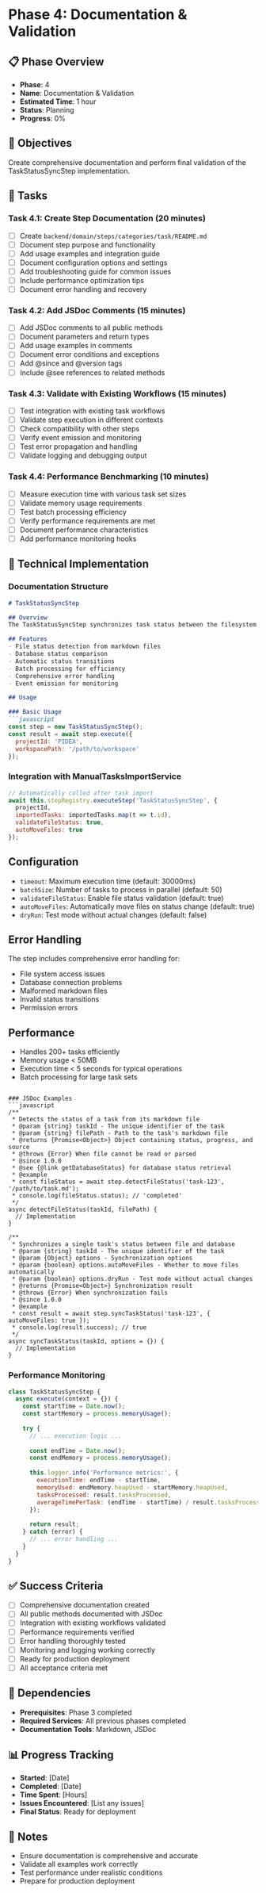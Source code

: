 # Phase 4: Documentation & Validation

## 📋 Phase Overview
- **Phase**: 4
- **Name**: Documentation & Validation
- **Estimated Time**: 1 hour
- **Status**: Planning
- **Progress**: 0%

## 🎯 Objectives
Create comprehensive documentation and perform final validation of the TaskStatusSyncStep implementation.

## 📝 Tasks

### Task 4.1: Create Step Documentation (20 minutes)
- [ ] Create `backend/domain/steps/categories/task/README.md`
- [ ] Document step purpose and functionality
- [ ] Add usage examples and integration guide
- [ ] Document configuration options and settings
- [ ] Add troubleshooting guide for common issues
- [ ] Include performance optimization tips
- [ ] Document error handling and recovery

### Task 4.2: Add JSDoc Comments (15 minutes)
- [ ] Add JSDoc comments to all public methods
- [ ] Document parameters and return types
- [ ] Add usage examples in comments
- [ ] Document error conditions and exceptions
- [ ] Add @since and @version tags
- [ ] Include @see references to related methods

### Task 4.3: Validate with Existing Workflows (15 minutes)
- [ ] Test integration with existing task workflows
- [ ] Validate step execution in different contexts
- [ ] Check compatibility with other steps
- [ ] Verify event emission and monitoring
- [ ] Test error propagation and handling
- [ ] Validate logging and debugging output

### Task 4.4: Performance Benchmarking (10 minutes)
- [ ] Measure execution time with various task set sizes
- [ ] Validate memory usage requirements
- [ ] Test batch processing efficiency
- [ ] Verify performance requirements are met
- [ ] Document performance characteristics
- [ ] Add performance monitoring hooks

## 🔧 Technical Implementation

### Documentation Structure
```markdown
# TaskStatusSyncStep

## Overview
The TaskStatusSyncStep synchronizes task status between the filesystem and database, detecting mismatches and automatically triggering appropriate status transitions.

## Features
- File status detection from markdown files
- Database status comparison
- Automatic status transitions
- Batch processing for efficiency
- Comprehensive error handling
- Event emission for monitoring

## Usage

### Basic Usage
```javascript
const step = new TaskStatusSyncStep();
const result = await step.execute({
  projectId: 'PIDEA',
  workspacePath: '/path/to/workspace'
});
```

### Integration with ManualTasksImportService
```javascript
// Automatically called after task import
await this.stepRegistry.executeStep('TaskStatusSyncStep', {
  projectId,
  importedTasks: importedTasks.map(t => t.id),
  validateFileStatus: true,
  autoMoveFiles: true
});
```

## Configuration
- `timeout`: Maximum execution time (default: 30000ms)
- `batchSize`: Number of tasks to process in parallel (default: 50)
- `validateFileStatus`: Enable file status validation (default: true)
- `autoMoveFiles`: Automatically move files on status change (default: true)
- `dryRun`: Test mode without actual changes (default: false)

## Error Handling
The step includes comprehensive error handling for:
- File system access issues
- Database connection problems
- Malformed markdown files
- Invalid status transitions
- Permission errors

## Performance
- Handles 200+ tasks efficiently
- Memory usage < 50MB
- Execution time < 5 seconds for typical operations
- Batch processing for large task sets
```

### JSDoc Examples
```javascript
/**
 * Detects the status of a task from its markdown file
 * @param {string} taskId - The unique identifier of the task
 * @param {string} filePath - Path to the task's markdown file
 * @returns {Promise<Object>} Object containing status, progress, and source
 * @throws {Error} When file cannot be read or parsed
 * @since 1.0.0
 * @see {@link getDatabaseStatus} for database status retrieval
 * @example
 * const fileStatus = await step.detectFileStatus('task-123', '/path/to/task.md');
 * console.log(fileStatus.status); // 'completed'
 */
async detectFileStatus(taskId, filePath) {
  // Implementation
}

/**
 * Synchronizes a single task's status between file and database
 * @param {string} taskId - The unique identifier of the task
 * @param {Object} options - Synchronization options
 * @param {boolean} options.autoMoveFiles - Whether to move files automatically
 * @param {boolean} options.dryRun - Test mode without actual changes
 * @returns {Promise<Object>} Synchronization result
 * @throws {Error} When synchronization fails
 * @since 1.0.0
 * @example
 * const result = await step.syncTaskStatus('task-123', { autoMoveFiles: true });
 * console.log(result.success); // true
 */
async syncTaskStatus(taskId, options = {}) {
  // Implementation
}
```

### Performance Monitoring
```javascript
class TaskStatusSyncStep {
  async execute(context = {}) {
    const startTime = Date.now();
    const startMemory = process.memoryUsage();
    
    try {
      // ... execution logic ...
      
      const endTime = Date.now();
      const endMemory = process.memoryUsage();
      
      this.logger.info('Performance metrics:', {
        executionTime: endTime - startTime,
        memoryUsed: endMemory.heapUsed - startMemory.heapUsed,
        tasksProcessed: result.tasksProcessed,
        averageTimePerTask: (endTime - startTime) / result.tasksProcessed
      });
      
      return result;
    } catch (error) {
      // ... error handling ...
    }
  }
}
```

## ✅ Success Criteria
- [ ] Comprehensive documentation created
- [ ] All public methods documented with JSDoc
- [ ] Integration with existing workflows validated
- [ ] Performance requirements verified
- [ ] Error handling thoroughly tested
- [ ] Monitoring and logging working correctly
- [ ] Ready for production deployment
- [ ] All acceptance criteria met

## 🔗 Dependencies
- **Prerequisites**: Phase 3 completed
- **Required Services**: All previous phases completed
- **Documentation Tools**: Markdown, JSDoc

## 📊 Progress Tracking
- **Started**: [Date]
- **Completed**: [Date]
- **Time Spent**: [Hours]
- **Issues Encountered**: [List any issues]
- **Final Status**: Ready for deployment

## 📝 Notes
- Ensure documentation is comprehensive and accurate
- Validate all examples work correctly
- Test performance under realistic conditions
- Prepare for production deployment
